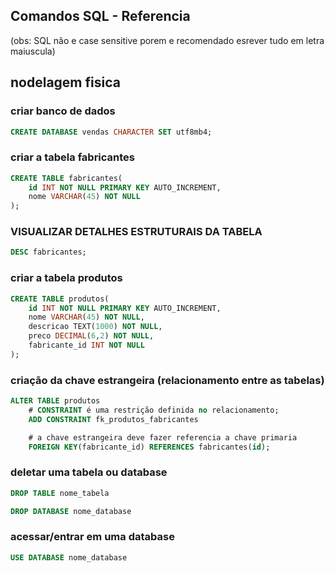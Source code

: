 ## Comandos SQL - Referencia
(obs: SQL não e case sensitive porem e recomendado esrever tudo em letra maiuscula)
## nodelagem fisica

### criar banco de dados
```sql
CREATE DATABASE vendas CHARACTER SET utf8mb4;
```
### criar a tabela fabricantes 
```sql
CREATE TABLE fabricantes(
    id INT NOT NULL PRIMARY KEY AUTO_INCREMENT, 
    nome VARCHAR(45) NOT NULL
);
```

### VISUALIZAR DETALHES ESTRUTURAIS DA TABELA
```sql
DESC fabricantes;
```
### criar a tabela produtos

```sql
CREATE TABLE produtos(
    id INT NOT NULL PRIMARY KEY AUTO_INCREMENT, 
    nome VARCHAR(45) NOT NULL, 
    descricao TEXT(1000) NOT NULL, 
    preco DECIMAL(6,2) NOT NULL,
    fabricante_id INT NOT NULL
); 
```
### criação da chave estrangeira (relacionamento entre as tabelas)

```sql
ALTER TABLE produtos
    # CONSTRAINT é uma restrição definida no relacionamento;
    ADD CONSTRAINT fk_produtos_fabricantes

    # a chave estrangeira deve fazer referencia a chave primaria
    FOREIGN KEY(fabricante_id) REFERENCES fabricantes(id);
```

### deletar uma tabela ou database
```sql
DROP TABLE nome_tabela

DROP DATABASE nome_database
```
### acessar/entrar em uma database
```sql
USE DATABASE nome_database
```